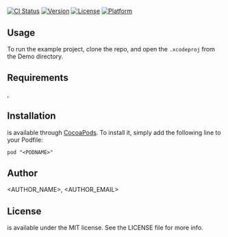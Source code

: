 # <PODNAME>

[![CI Status](http://img.shields.io/travis/<AUTHOR_USERNAME>/<PODNAME>.svg?style=flat)](https://travis-ci.org/<AUTHOR_USERNAME>/<PODNAME>)
[![Version](https://img.shields.io/cocoapods/v/<PODNAME>.svg?style=flat)](http://cocoadocs.org/docsets/<PODNAME>)
[![License](https://img.shields.io/cocoapods/l/<PODNAME>.svg?style=flat)](http://cocoadocs.org/docsets/<PODNAME>)
[![Platform](https://img.shields.io/cocoapods/p/<PODNAME>.svg?style=flat)](http://cocoadocs.org/docsets/<PODNAME>)

## Usage

To run the example project, clone the repo, and open the `.xcodeproj` from the Demo directory.

## Requirements

<SDK>, <FRAMEWORKS>

## Installation

**<PODNAME>** is available through [CocoaPods](http://cocoapods.org). To install
it, simply add the following line to your Podfile:

`pod "<PODNAME>"`

## Author

<AUTHOR_NAME>, <AUTHOR_EMAIL>

## License

**<PODNAME>** is available under the MIT license. See the LICENSE file for more info.


